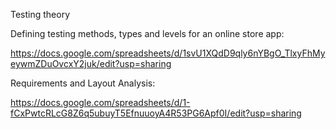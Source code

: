 Testing theory

Defining testing methods, types and levels for an online store app:

https://docs.google.com/spreadsheets/d/1svU1XQdD9qly6nYBgO_TlxyFhMyeywmZDuOvcxY2juk/edit?usp=sharing

Requirements and Layout Analysis:

https://docs.google.com/spreadsheets/d/1-fCxPwtcRLcG8Z6q5ubuyT5EfnuuoyA4R53PG6Apf0I/edit?usp=sharing


